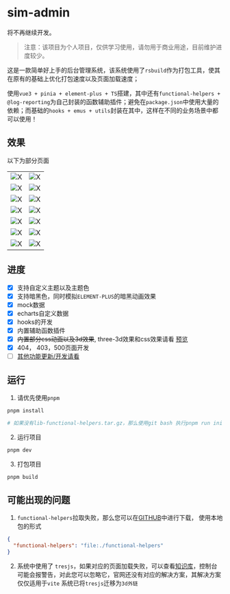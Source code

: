 # sim-admin

将不再继续开发。

> 注意：该项目为个人项目，仅供学习使用，请勿用于商业用途，目前维护进度较少。

这是一款简单好上手的后台管理系统，该系统使用了`rsbuild`作为打包工具，使其在原有的基础上优化打包速度以及页面加载速度；

使用`vue3 + pinia + element-plus + TS`搭建，其中还有`functional-helpers + @log-reporting`为自己封装的函数辅助插件；避免在`package.json`中使用大量的依赖；而基础的`hooks + emus + utils`封装在其中，这样在不同的业务场景中都可以使用！

## 效果

以下为部分页面

|                                                              |                                                              |
| ------------------------------------------------------------ | ------------------------------------------------------------ |
| ![X](https://cdn.wangxiaoze.cn/images/image.9rjfk1lgws.webp) | ![X](https://cdn.wangxiaoze.cn/images/image.7zqgp51wfh.webp) |
| ![X](https://cdn.wangxiaoze.cn/images/image.5q7g5nm0wa.webp) | ![X](https://cdn.wangxiaoze.cn/images/image.7lk0y9ynvy.webp) |
| ![X](https://cdn.wangxiaoze.cn/images/image.6bh3ryiwks.webp) | ![X](https://cdn.wangxiaoze.cn/images/image.969rxqya66.webp) |
| ![X](https://cdn.wangxiaoze.cn/images/image.70adbz7qwy.webp) | ![X](https://cdn.wangxiaoze.cn/images/image.7pbpihw85.webp)  |
| ![X](https://cdn.wangxiaoze.cn/images/image.2obk4fq6s3.webp) | ![X](https://cdn.wangxiaoze.cn/images/image.1e8my48r1d.webp) |
| ![X](https://cdn.wangxiaoze.cn/images/image.5c10eskccg.webp) | ![X](https://cdn.wangxiaoze.cn/images/image.syzbtgh98.webp)  |
| ![X](https://cdn.wangxiaoze.cn/images/image.1e8my4b3nc.webp) | ![X](https://cdn.wangxiaoze.cn/images/image.1sf2ozl931.webp) |

## 进度

- [x] 支持自定义主题以及主题色
- [x] 支持暗黑色，同时模拟`ELEMENT-PLUS`的暗黑动画效果
- [x] mock数据
- [x] echarts自定义数据
- [x] hooks的开发
- [x] 内置辅助函数插件
- [x] ~~内置部分css动画以及3d效果~~, three-3d效果和css效果请看 [预览](https://wangxiaoze-view.github.io/web-demos/#button)
- [x] 404， 403，500页面开发
- [ ] [其他功能更新/开发请看](https://github.com/wangxiaoze-view/sim-admin/issues/1)

## 运行

1. 请优先使用`pnpm`

```bash
pnpm install

# 如果没有lib-functional-helpers.tar.gz，那么使用git bash 执行pnpm run init
```

2. 运行项目

```bash
pnpm dev
```

3. 打包项目

```bash
pnpm build
```

## 可能出现的问题

1. `functional-helpers`拉取失败，那么您可以在[GITHUB](https://github.com/wangxiaoze-view/functional-helpers-lib)中进行下载， 使用本地包的形式

```JSON
{
  "functional-helpers": "file:./functional-helpers"
}
```

2. 系统中使用了 `tresjs`，如果对应的页面加载失败，可以查看[知识库](https://wangxiaoze.cn/demos/3d/models/common.html)，控制台可能会报警告，对此您可以忽略它，官网还没有对应的解决方案，其解决方案仅仅适用于`vite` 系统已将`tresjs`迁移为`3d外链`
